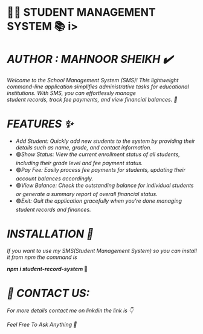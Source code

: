 <h1><b <i> 👨‍🎓 STUDENT MANAGEMENT SYSTEM 📚 </b>i></b></h1>
<h1><i>AUTHOR : MAHNOOR SHEIKH ✔️</i></h1>
<p><i>Welcome to the School Management System (SMS)! This lightweight command-line application simplifies administrative tasks for educational institutions. With SMS, you can effortlessly manage</br>
student records, track fee payments, and view financial balances. 📌</i></p>
<h1><b><i>FEATURES ✨</i></b></h1>
<ul>
  <li>
    <i>Add Student: Quickly add new students to the system by providing their details such as name, grade, and contact information.</i>
  </li>
  <li>🟢<i>Show Status: View the current enrollment status of all students, including their grade level and fee payment status.</i></li>
  <li>🟢<i>Pay Fee: Easily process fee payments for students, updating their account balances accordingly.</i></li>
  <li>🟢<i>View Balance: Check the outstanding balance for individual students or generate a summary report of overall financial status.</i></li>
  <li>🟢<i>Exit: Quit the application gracefully when you're done managing student records and finances.</i></li>
</ul>
<h1><i>INSTALLATION 📍</i></h1>
<p><i>If you want to use my SMS(Student Management System) so you can install it from npm the command is </i></p>
<p><b><i>npm i student-record-system</i> 🔴</b></p>
<h1><b><i>📧 CONTACT US:</i></b></h1>
<p><i>For more details contact me on linkdin the link is 👇</i></p>
<link src = "https://www.linkedin.com/in/growthmonii/"></link>
<p><i>Feel Free To Ask Anything 🌸</i></p>
